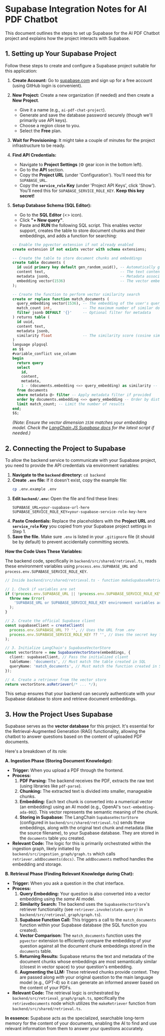 # Supabase Integration Notes for AI PDF Chatbot

This document outlines the steps to set up Supabase for the AI PDF Chatbot project and explains how the project interacts with Supabase.

## 1. Setting up Your Supabase Project

Follow these steps to create and configure a Supabase project suitable for this application:

1.  **Create Account:** Go to [supabase.com](https://supabase.com) and sign up for a free account (using GitHub login is convenient).
2.  **New Project:** Create a new organization (if needed) and then create a **New Project**.
    *   Give it a name (e.g., `ai-pdf-chat-project`).
    *   Generate and save the database password securely (though we'll primarily use API keys).
    *   Choose a region close to you.
    *   Select the **Free** plan.
3.  **Wait for Provisioning:** It might take a couple of minutes for the project infrastructure to be ready.
4.  **Find API Credentials:**
    *   Navigate to **Project Settings** (⚙️ gear icon in the bottom left).
    *   Go to the **API** section.
    *   Copy the **Project URL** (under 'Configuration'). You'll need this for `SUPABASE_URL`.
    *   Copy the **`service_role` Key** (under 'Project API Keys', click 'Show'). You'll need this for `SUPABASE_SERVICE_ROLE_KEY`. **Keep this key secret!**
5.  **Setup Database Schema (SQL Editor):**
    *   Go to the **SQL Editor** (<> icon).
    *   Click **"+ New query"**.
    *   Paste and **RUN** the following SQL script. This enables vector support, creates the table to store document chunks and their embeddings, and adds a function for searching:

    ```sql
    -- Enable the pgvector extension if not already enabled
    create extension if not exists vector with schema extensions;

    -- Create the table to store document chunks and embeddings
    create table documents (
      id uuid primary key default gen_random_uuid(), -- Automatically generate UUIDs
      content text,                                  -- The text content of the document chunk
      metadata jsonb,                                -- Metadata associated with the chunk (e.g., source PDF)
      embedding vector(1536)                         -- The vector embedding (1536 is standard for OpenAI's text-embedding-ada-002)
    );

    -- Create the function to perform vector similarity search
    create or replace function match_documents (
      query_embedding vector(1536), -- The embedding of the user's query
      match_count int,              -- The maximum number of similar documents to return
      filter jsonb DEFAULT '{}'     -- Optional filter for metadata
    ) returns table (
      id uuid,
      content text,
      metadata jsonb,
      similarity float              -- The similarity score (cosine similarity)
    )
    language plpgsql
    as $$
    #variable_conflict use_column
    begin
      return query
      select
        id,
        content,
        metadata,
        1 - (documents.embedding <=> query_embedding) as similarity -- Calculate cosine similarity
      from documents
      where metadata @> filter -- Apply metadata filter if provided
      order by documents.embedding <=> query_embedding -- Order by distance (closest first)
      limit match_count; -- Limit the number of results
    end;
    $$;
    ```
    *(Note: Ensure the vector dimension `1536` matches your embedding model. Check the [LangChain JS Supabase docs](https://js.langchain.com/docs/integrations/vectorstores/supabase/) for the latest script if needed.)*

## 2. Connecting the Project to Supabase

To allow the backend service to communicate with your Supabase project, you need to provide the API credentials via environment variables:

1.  **Navigate to the `backend` directory:** `cd backend`
2.  **Create `.env` file:** If it doesn't exist, copy the example file:
    ```bash
    cp .env.example .env
    ```
3.  **Edit `backend/.env`:** Open the file and find these lines:
    ```dotenv
    SUPABASE_URL=your-supabase-url-here
    SUPABASE_SERVICE_ROLE_KEY=your-supabase-service-role-key-here
    ```
4.  **Paste Credentials:** Replace the placeholders with the **Project URL** and **`service_role` Key** you copied from your Supabase project settings in Step 1.
5.  **Save the file.** Make sure `.env` is listed in your `.gitignore` file (it should be by default) to prevent accidentally committing secrets.

**How the Code Uses These Variables:**

The backend code, specifically in `backend/src/shared/retrieval.ts`, reads these environment variables using `process.env.SUPABASE_URL` and `process.env.SUPABASE_SERVICE_ROLE_KEY`.

```typescript
// Inside backend/src/shared/retrieval.ts - function makeSupabaseRetriever

// 1. Check if variables are set
if (!process.env.SUPABASE_URL || !process.env.SUPABASE_SERVICE_ROLE_KEY) {
  throw new Error(
    'SUPABASE_URL or SUPABASE_SERVICE_ROLE_KEY environment variables are not defined',
  );
}

// 2. Create the official Supabase client
const supabaseClient = createClient(
  process.env.SUPABASE_URL ?? '', // Uses the URL from .env
  process.env.SUPABASE_SERVICE_ROLE_KEY ?? '', // Uses the secret key from .env
);

// 3. Initialize LangChain's SupabaseVectorStore
const vectorStore = new SupabaseVectorStore(embeddings, {
  client: supabaseClient, // Pass the initialized client
  tableName: 'documents', // Must match the table created in SQL
  queryName: 'match_documents', // Must match the function created in SQL
});

// 4. Create a retriever from the vector store
return vectorStore.asRetriever(/* ... */);
```

This setup ensures that your backend can securely authenticate with your Supabase database to store and retrieve document embeddings.

## 3. How the Project Uses Supabase

Supabase serves as the **vector database** for this project. It's essential for the Retrieval-Augmented Generation (RAG) functionality, allowing the chatbot to answer questions based on the content of uploaded PDF documents.

Here's a breakdown of its role:

**A. Ingestion Phase (Storing Document Knowledge):**

*   **Trigger:** When you upload a PDF through the frontend.
*   **Process:**
    1.  **PDF Parsing:** The backend receives the PDF, extracts the raw text (using libraries like `pdf-parse`).
    2.  **Chunking:** The extracted text is divided into smaller, manageable chunks.
    3.  **Embedding:** Each text chunk is converted into a numerical vector (an embedding) using an AI model (e.g., OpenAI's `text-embedding-ada-002`). This vector represents the semantic meaning of the chunk.
    4.  **Storing in Supabase:** The LangChain `SupabaseVectorStore` (configured in `backend/src/shared/retrieval.ts`) sends these embeddings, along with the original text chunk and metadata (like the source filename), to your Supabase database. They are stored in the `documents` table you created.
*   **Relevant Code:** The logic for this is primarily orchestrated within the ingestion graph, likely initiated by `backend/src/ingestion_graph/graph.ts` which calls `retriever.addDocuments(docs)`. The `addDocuments` method handles the embedding and storage.

**B. Retrieval Phase (Finding Relevant Knowledge during Chat):**

*   **Trigger:** When you ask a question in the chat interface.
*   **Process:**
    1.  **Query Embedding:** Your question is also converted into a vector embedding using the *same* AI model.
    2.  **Similarity Search:** The backend uses the `SupabaseVectorStore`'s retriever functionality (see `retriever.invoke(state.query)` in `backend/src/retrieval_graph/graph.ts`).
    3.  **Supabase Function Call:** This triggers a call to the `match_documents` function within your Supabase database (the SQL function you created).
    4.  **Vector Comparison:** The `match_documents` function uses the `pgvector` extension to efficiently compare the embedding of your question against all the document chunk embeddings stored in the `documents` table.
    5.  **Returning Results:** Supabase returns the text and metadata of the document chunks whose embeddings are most semantically similar (closest in vector space) to your question's embedding.
    6.  **Augmenting the LLM:** These retrieved chunks provide context. They are passed along *with* your original question to the main language model (e.g., GPT-4) so it can generate an informed answer based on the content of your PDFs.
*   **Relevant Code:** The retrieval logic is orchestrated by `backend/src/retrieval_graph/graph.ts`, specifically the `retrieveDocuments` node which utilizes the `makeRetriever` function from `backend/src/shared/retrieval.ts`.

**In essence:** Supabase acts as the specialized, searchable long-term memory for the content of your documents, enabling the AI to find and use relevant information from them to answer your questions accurately. 